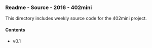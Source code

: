 ### Readme - Source - 2016 - 402mini

This directory includes weekly source code for the 402mini project.

#### Contents
* v0.1
